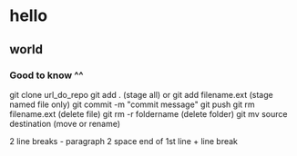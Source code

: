 # hello
## world

### Good to know ^^


git clone url_do_repo
git add . (stage all) or 
git add filename.ext (stage named file only)
git commit -m "commit message"
git push
git rm filename.ext (delete file)
git rm -r foldername (delete folder)
git mv source destination (move or rename)


2 line breaks - paragraph
2 space end of 1st line + line break 